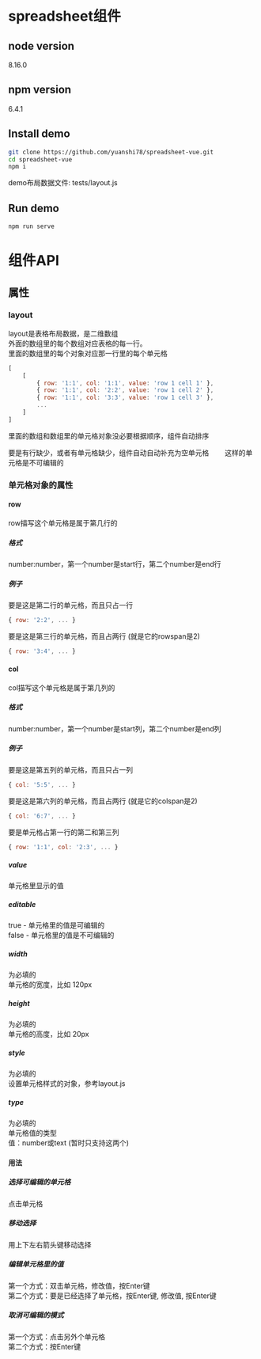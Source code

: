 # spreadsheet组件

## node version
8.16.0

## npm version
6.4.1

## Install demo

```bash
git clone https://github.com/yuanshi78/spreadsheet-vue.git
cd spreadsheet-vue
npm i
```
demo布局数据文件: tests/layout.js

## Run demo

```bash
npm run serve
```

# 组件API
## 属性
### layout

layout是表格布局数据，是二维数组  
外面的数组里的每个数组对应表格的每一行。  
里面的数组里的每个对象对应那一行里的每个单元格  

```javascript
[
    [ 
        { row: '1:1', col: '1:1', value: 'row 1 cell 1' },
        { row: '1:1', col: '2:2', value: 'row 1 cell 2' },
        { row: '1:1', col: '3:3', value: 'row 1 cell 3' },
        ...
    ]
]
```
里面的数组和数组里的单元格对象没必要根据顺序，组件自动排序　　

要是有行缺少，或者有单元格缺少，组件自动自动补充为空单元格　　
这样的单元格是不可编辑的

### 单元格对象的属性
#### row
row描写这个单元格是属于第几行的
##### 格式　
number:number，第一个number是start行，第二个number是end行
##### 例子
要是这是第二行的单元格，而且只占一行
```javascript   
{ row: '2:2', ... }
```
要是这是第三行的单元格，而且占两行 (就是它的rowspan是2)
```javascript   
{ row: '3:4', ... }
```

#### col
col描写这个单元格是属于第几列的
##### 格式　
number:number，第一个number是start列，第二个number是end列
##### 例子
要是这是第五列的单元格，而且只占一列
```javascript   
{ col: '5:5', ... }
```
要是这是第六列的单元格，而且占两行  (就是它的colspan是2)
```javascript   
{ col: '6:7', ... }
```
要是单元格占第一行的第二和第三列
```javascript   
{ row: '1:1', col: '2:3', ... }
```
##### value
单元格里显示的值

##### editable
true - 单元格里的值是可编辑的  
false - 单元格里的值是不可编辑的

##### width
为必填的  
单元格的宽度，比如 120px

##### height
为必填的  
单元格的高度，比如 20px

##### style
为必填的  
设置单元格样式的对象，参考layout.js

##### type
为必填的  
单元格值的类型  
值：number或text (暂时只支持这两个)

#### 用法
##### 选择可编辑的单元格
点击单元格

##### 移动选择
用上下左右箭头键移动选择

##### 编辑单元格里的值
第一个方式：双击单元格，修改值，按Enter键  
第二个方式：要是已经选择了单元格，按Enter键, 修改值, 按Enter键

##### 取消可编辑的模式
第一个方式：点击另外个单元格  
第二个方式：按Enter键
